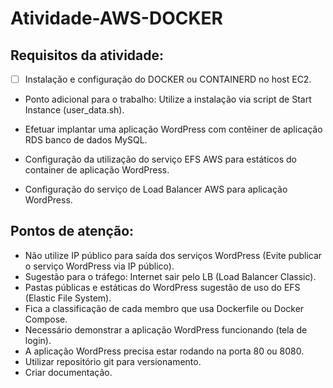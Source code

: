 # Atividade-AWS-DOCKER

## Requisitos da atividade:
- [ ] Instalação e configuração do DOCKER ou CONTAINERD no host EC2.
  
- Ponto adicional para o trabalho: Utilize a instalação via script de Start Instance (user_data.sh).
  
- Efetuar implantar uma aplicação WordPress com contêiner de aplicação RDS banco de dados MySQL.
  
- Configuração da utilização do serviço EFS AWS para estáticos do container de aplicação WordPress.
  
- Configuração do serviço de Load Balancer AWS para aplicação WordPress.
  
## Pontos de atenção:
  - Não utilize IP público para saída dos serviços WordPress (Evite publicar o serviço WordPress via IP público).
  - Sugestão para o tráfego: Internet sair pelo LB (Load Balancer Classic).
  - Pastas públicas e estáticas do WordPress sugestão de uso do EFS (Elastic File System).
  - Fica a classificação de cada membro que usa Dockerfile ou Docker Compose.
  - Necessário demonstrar a aplicação WordPress funcionando (tela de login).
  - A aplicação WordPress precisa estar rodando na porta 80 ou 8080.  
  - Utilizar repositório git para versionamento.
  - Criar documentação.
